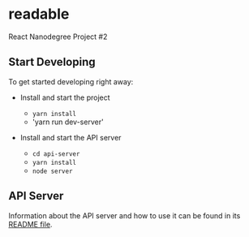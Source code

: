 # readable
React Nanodegree Project #2

## Start Developing

To get started developing right away:

* Install and start the project
    - `yarn install`
    - 'yarn run dev-server'

* Install and start the API server
    - `cd api-server`
    - `yarn install`
    - `node server`

## API Server

Information about the API server and how to use it can be found in its [README file](api-server/README.md).
